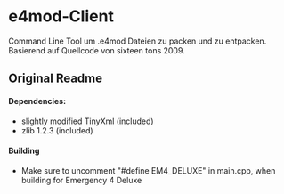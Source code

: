 # e4mod-Client
Command Line Tool um .e4mod Dateien zu packen und zu entpacken. Basierend auf Quellcode von sixteen tons 2009.

## Original Readme
#### Dependencies:
- slightly modified TinyXml (included)
- zlib 1.2.3 (included)
	
#### Building
- Make sure to uncomment "#define EM4_DELUXE" in main.cpp, when building for Emergency 4 Deluxe